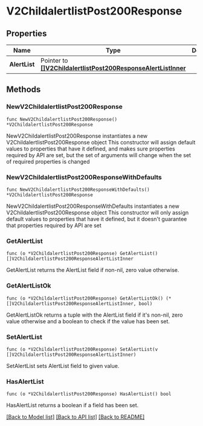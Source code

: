# V2ChildalertlistPost200Response

## Properties

Name | Type | Description | Notes
------------ | ------------- | ------------- | -------------
**AlertList** | Pointer to [**[]V2ChildalertlistPost200ResponseAlertListInner**](V2ChildalertlistPost200ResponseAlertListInner.md) |  | [optional] 

## Methods

### NewV2ChildalertlistPost200Response

`func NewV2ChildalertlistPost200Response() *V2ChildalertlistPost200Response`

NewV2ChildalertlistPost200Response instantiates a new V2ChildalertlistPost200Response object
This constructor will assign default values to properties that have it defined,
and makes sure properties required by API are set, but the set of arguments
will change when the set of required properties is changed

### NewV2ChildalertlistPost200ResponseWithDefaults

`func NewV2ChildalertlistPost200ResponseWithDefaults() *V2ChildalertlistPost200Response`

NewV2ChildalertlistPost200ResponseWithDefaults instantiates a new V2ChildalertlistPost200Response object
This constructor will only assign default values to properties that have it defined,
but it doesn't guarantee that properties required by API are set

### GetAlertList

`func (o *V2ChildalertlistPost200Response) GetAlertList() []V2ChildalertlistPost200ResponseAlertListInner`

GetAlertList returns the AlertList field if non-nil, zero value otherwise.

### GetAlertListOk

`func (o *V2ChildalertlistPost200Response) GetAlertListOk() (*[]V2ChildalertlistPost200ResponseAlertListInner, bool)`

GetAlertListOk returns a tuple with the AlertList field if it's non-nil, zero value otherwise
and a boolean to check if the value has been set.

### SetAlertList

`func (o *V2ChildalertlistPost200Response) SetAlertList(v []V2ChildalertlistPost200ResponseAlertListInner)`

SetAlertList sets AlertList field to given value.

### HasAlertList

`func (o *V2ChildalertlistPost200Response) HasAlertList() bool`

HasAlertList returns a boolean if a field has been set.


[[Back to Model list]](../README.md#documentation-for-models) [[Back to API list]](../README.md#documentation-for-api-endpoints) [[Back to README]](../README.md)


